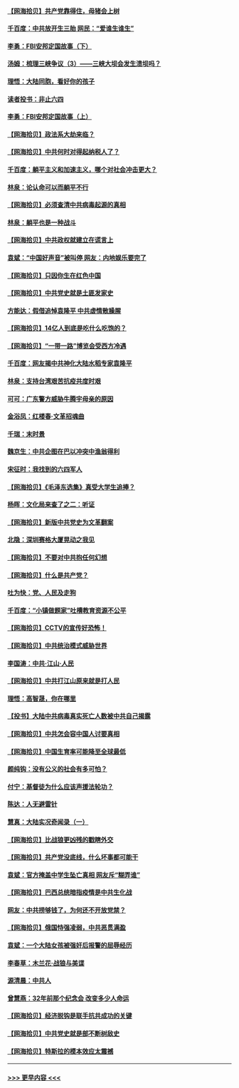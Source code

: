 #### [【网海拾贝】共产党靠得住，母猪会上树](../pages/nsc993/n12990730.md?t=06020303) 
#### [千百度：中共放开生三胎 网民：“爱谁生谁生”](../pages/nsc993/n12990644.md?t=06020303) 
#### [李勇：FBI安邦定国故事（下）](../pages/nsc993/n12987854.md?t=06020303) 
#### [汤姆：梳理三峡争议（3）——三峡大坝会发生溃坝吗？](../pages/nsc993/n12989806.md?t=06020303) 
#### [理悟：大陆同胞，看好你的孩子](../pages/nsc993/n12989778.md?t=06020303) 
#### [读者投书：非止六四](../pages/nsc993/n12989673.md?t=06020303) 
#### [李勇：FBI安邦定国故事（上）](../pages/nsc993/n12987749.md?t=06020303) 
#### [【网海拾贝】政法系大劫来临？](../pages/nsc993/n12987596.md?t=06020303) 
#### [【网海拾贝】中共何时对得起纳税人了？](../pages/nsc993/n12985578.md?t=06020303) 
#### [千百度：躺平主义和加速主义，哪个对社会冲击更大？](../pages/nsc993/n12985512.md?t=06020303) 
#### [林泉：论认命可以而躺平不行](../pages/nsc993/n12985505.md?t=06020303) 
#### [【网海拾贝】必须查清中共病毒起源的真相](../pages/nsc993/n12984276.md?t=06020303) 
#### [林泉：躺平也是一种战斗](../pages/nsc993/n12984194.md?t=06020303) 
#### [【网海拾贝】中共政权就建立在谎言上](../pages/nsc993/n12981880.md?t=06020303) 
#### [袁斌：“中国好声音”被叫停 网友：内地娱乐要完了](../pages/nsc993/n12981826.md?t=06020303) 
#### [【网海拾贝】只因你生在红色中国](../pages/nsc993/n12979096.md?t=06020303) 
#### [【网海拾贝】中共党史就是土匪发家史](../pages/nsc993/n12976478.md?t=06020303) 
#### [方能达：假借追悼袁隆平 中共虚情散臊腥](../pages/nsc993/n12976396.md?t=06020303) 
#### [【网海拾贝】14亿人到底是吃什么吃饱的？](../pages/nsc993/n12974125.md?t=06020303) 
#### [【网海拾贝】“一带一路”博览会受西方冷遇](../pages/nsc993/n12971787.md?t=06020303) 
#### [千百度：网友揭中共神化大陆水稻专家袁隆平](../pages/nsc993/n12971733.md?t=06020303) 
#### [林泉：支持台湾艰苦抗疫共度时艰](../pages/nsc993/n12971350.md?t=06020303) 
#### [可可：广东警方威胁牛腾宇母亲的原因](../pages/nsc993/n12971100.md?t=06020303) 
#### [金浴凤：红楼春·文革招魂曲](../pages/nsc993/n12970354.md?t=06020303) 
#### [千瑞：末时景](../pages/nsc993/n12970337.md?t=06020303) 
#### [魏京生：中共企图在巴以冲突中渔翁得利](../pages/nsc993/n12970286.md?t=06020303) 
#### [宋征时：我找到的六四军人](../pages/nsc993/n12970213.md?t=06020303) 
#### [【网海拾贝】《毛泽东选集》真受大学生追捧？](../pages/nsc993/n12968779.md?t=06020303) 
#### [杨晖：文化局来查了之二：听证](../pages/nsc993/n12966528.md?t=06020303) 
#### [【网海拾贝】新版中共党史为文革翻案](../pages/nsc993/n12967526.md?t=06020303) 
#### [北隐：深圳赛格大厦晃动之我见](../pages/nsc993/n12967393.md?t=06020303) 
#### [【网海拾贝】不要对中共抱任何幻想](../pages/nsc993/n12965222.md?t=06020303) 
#### [【网海拾贝】什么是共产党？](../pages/nsc993/n12962781.md?t=06020303) 
#### [吐为快：党、人民及走狗](../pages/nsc993/n12962747.md?t=06020303) 
#### [千百度：“小镇做题家”吐槽教育资源不公平](../pages/nsc993/n12962705.md?t=06020303) 
#### [【网海拾贝】CCTV的宣传好恐怖！](../pages/nsc993/n12959984.md?t=06020303) 
#### [【网海拾贝】中共统治模式威胁世界](../pages/nsc993/n12957622.md?t=06020303) 
#### [李国涛：中共‧江山‧人民](../pages/nsc993/n12957502.md?t=06020303) 
#### [【网海拾贝】中共打江山原来就是打人民](../pages/nsc993/n12954345.md?t=06020303) 
#### [理悟：高智晟，你在哪里](../pages/nsc993/n12953115.md?t=06020303) 
#### [【投书】大陆中共病毒真实死亡人数被中共自己揭露](../pages/nsc993/n12953050.md?t=06020303) 
#### [【网海拾贝】中共怎会容中国人讨要真相](../pages/nsc993/n12952161.md?t=06020303) 
#### [【网海拾贝】中国生育率可能降至全球最低](../pages/nsc993/n12948793.md?t=06020303) 
#### [颜纯钩：没有公义的社会有多可怕？](../pages/nsc993/n12947626.md?t=06020303) 
#### [付宁：基督徒为什么应该声援法轮功？](../pages/nsc993/n12947233.md?t=06020303) 
#### [陈达：人无避雷针](../pages/nsc993/n12947098.md?t=06020303) 
#### [慧真：大陆实况奇闻录（一）](../pages/nsc993/n12945811.md?t=06020303) 
#### [【网海拾贝】比战狼更凶残的戳瞎外交](../pages/nsc993/n12945717.md?t=06020303) 
#### [【网海拾贝】共产党没底线，什么坏事都可能干](../pages/nsc993/n12942090.md?t=06020303) 
#### [袁斌：官方掩盖中学生坠亡真相 网友斥“糊弄谁”](../pages/nsc993/n12942029.md?t=06020303) 
#### [【网海拾贝】巴西总统暗指疫情是中共生化战](../pages/nsc993/n12938999.md?t=06020303) 
#### [网友：中共捞够钱了，为何还不开放党禁？](../pages/nsc993/n12938952.md?t=06020303) 
#### [【网海拾贝】俄国恃强凌弱，中共恶贯满盈](../pages/nsc993/n12936626.md?t=06020303) 
#### [袁斌：一个大陆女孩被强奸后报警的屈辱经历](../pages/nsc993/n12936547.md?t=06020303) 
#### [李春草：木兰花·战狼与美谍](../pages/nsc993/n12935995.md?t=06020303) 
#### [源清晨：中共人](../pages/nsc993/n12935589.md?t=06020303) 
#### [曾慧燕：32年前那个纪念会 改变多少人命运](../pages/nsc993/n12934233.md?t=06020303) 
#### [【网海拾贝】经济脱钩是联手抗共成功的关键](../pages/nsc993/n12934176.md?t=06020303) 
#### [【网海拾贝】中共党史就是部不断树敌史](../pages/nsc993/n12932844.md?t=06020303) 
#### [【网海拾贝】特斯拉的模本效应太震撼](../pages/nsc993/n12925626.md?t=06020303) 

----
#### [ >>> 更早内容 <<< ](../indexes/nsc993-earlier.md)
